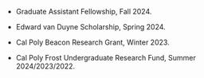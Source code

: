 - Graduate Assistant Fellowship, Fall 2024.

- Edward van Duyne Scholarship, Spring 2024.

- Cal Poly Beacon Research Grant, Winter 2023.

- Cal Poly Frost Undergraduate Research Fund, Summer 2024/2023/2022.